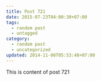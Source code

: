 ```yaml
---
title: Post 721
date: 2015-07-23T04:00:30+07:00
tags:
  - random post
  - untagged
category:
  - random post
  - uncategorized
updated: 2014-11-06T05:53:48+07:00
---
```

This is content of post 721